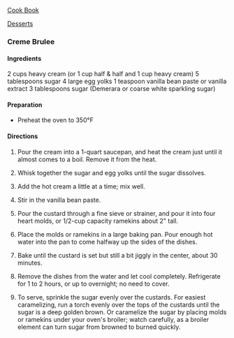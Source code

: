 [Cook Book]()  

[Desserts]()  

### Creme Brulee  

#### Ingredients

2 cups heavy cream (or 1 cup half & half and 1 cup heavy cream)
5 tablespoons sugar
4 large egg yolks
1 teaspoon vanilla bean paste or vanilla extract
3 tablespoons sugar (Demerara or coarse white sparkling sugar)

#### Preparation 

* Preheat the oven to 350°F  

#### Directions  

1. Pour the cream into a 1-quart saucepan, and heat the cream just until it almost comes to a boil. Remove it from the heat.

2. Whisk together the sugar and egg yolks until the sugar dissolves.

3. Add the hot cream a little at a time; mix well.

4. Stir in the vanilla bean paste.

5. Pour the custard through a fine sieve or strainer, and pour it into four heart molds, or 1/2-cup capacity ramekins about 2" tall.

6. Place the molds or ramekins in a large baking pan. Pour enough hot water into the pan to come halfway up the sides of the dishes.

7. Bake until the custard is set but still a bit jiggly in the center, about 30 minutes.

8. Remove the dishes from the water and let cool completely. Refrigerate for 1 to 2 hours, or up to overnight; no need to cover.

8. To serve, sprinkle the sugar evenly over the custards. For easiest caramelizing, run a torch evenly over the tops of the custards until the sugar is a deep golden brown. Or caramelize the sugar by placing molds or ramekins under your oven's broiler; watch carefully, as a broiler element can turn sugar from browned to burned quickly.
